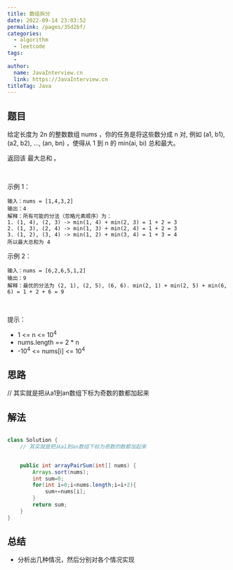 ```yaml
---
title: 数组拆分
date: 2022-09-14 23:03:52
permalink: /pages/35d2bf/
categories:
  - algorithm
  - leetcode
tags:
  - 
author: 
  name: JavaInterview.cn
  link: https://JavaInterview.cn
titleTag: Java
---
```


## 题目

给定长度为 2n 的整数数组 nums ，你的任务是将这些数分成 n 对, 例如 (a1, b1), (a2, b2), ..., (an, bn) ，使得从 1 到 n 的 min(ai, bi) 总和最大。

返回该 最大总和 。

 

示例 1：

    输入：nums = [1,4,3,2]
    输出：4
    解释：所有可能的分法（忽略元素顺序）为：
    1. (1, 4), (2, 3) -> min(1, 4) + min(2, 3) = 1 + 2 = 3
    2. (1, 3), (2, 4) -> min(1, 3) + min(2, 4) = 1 + 2 = 3
    3. (1, 2), (3, 4) -> min(1, 2) + min(3, 4) = 1 + 3 = 4
    所以最大总和为 4
示例 2：

    输入：nums = [6,2,6,5,1,2]
    输出：9
    解释：最优的分法为 (2, 1), (2, 5), (6, 6). min(2, 1) + min(2, 5) + min(6, 6) = 1 + 2 + 6 = 9
 

提示：

- 1 <= n <= 10<sup>4</sup>
- nums.length == 2 * n
- -10<sup>4</sup> <= nums[i] <= 10<sup>4</sup>


## 思路

// 其实就是把从a1到an数组下标为奇数的数都加起来

## 解法
```java

class Solution {
    // 其实就是把从a1到an数组下标为奇数的数都加起来


    public int arrayPairSum(int[] nums) {
        Arrays.sort(nums);
        int sum=0;
        for(int i=0;i<nums.length;i=i+2){
            sum+=nums[i];
        }
        return sum;
    }
}
```

## 总结

- 分析出几种情况，然后分别对各个情况实现 
